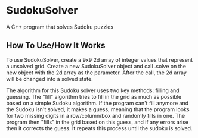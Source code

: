 # SudokuSolver

A C++ program that solves Sudoku puzzles

## How To Use/How It Works

To use SudokuSolver, create a 9x9 2d array of integer values that represent a unsolved grid. Create a new SudokuSolver object and call .solve on the new object with the 2d array as the parameter. After the call, the 2d array will be changed into a solved state.

The algorithm for this Sudoku solver uses two key methods: filling and guessing. The "fill" algorithm tries to fill in the grid as much as possible based on a simple Sudoku algorithm. If the program can't fill anymore and the Sudoku isn't solved, it makes a guess, meaning that the program looks for two missing digits in a row/column/box and randomly fills in one. The program then "fills" in the grid based on this guess, and if any errors arise then it corrects the guess. It repeats this process until the sudoku is solved.
